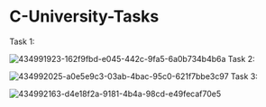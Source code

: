 # C-University-Tasks
Task 1:

![434991923-162f9fbd-e045-442c-9fa5-6a0b734b4b6a](https://github.com/user-attachments/assets/99d0257e-c2c3-449b-b144-ff799b997e30)
Task 2:

![434992025-a0e5e9c3-03ab-4bac-95c0-621f7bbe3c97](https://github.com/user-attachments/assets/50e40010-5b1d-447f-89b4-dc8148ba9104)
Task 3:

![434992163-d4e18f2a-9181-4b4a-98cd-e49fecaf70e5](https://github.com/user-attachments/assets/a66f2e85-228c-4ff6-8683-efc8fc492935)
